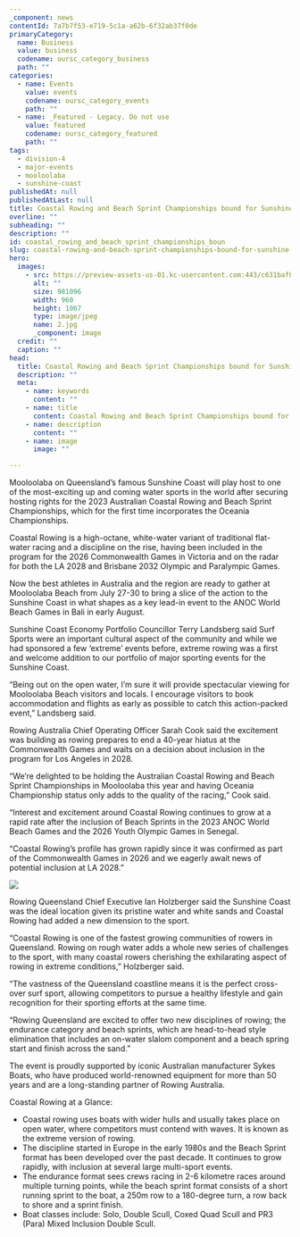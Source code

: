 ```yaml
---
_component: news
contentId: 7a7b7f53-e719-5c1a-a62b-6f32ab37f0de
primaryCategory:
  name: Business
  value: business
  codename: oursc_category_business
  path: ""
categories:
  - name: Events
    value: events
    codename: oursc_category_events
    path: ""
  - name: _Featured - Legacy. Do not use
    value: featured
    codename: oursc_category_featured
    path: ""
tags:
  - division-4
  - major-events
  - mooloolaba
  - sunshine-coast
publishedAt: null
publishedAtLast: null
title: Coastal Rowing and Beach Sprint Championships bound for Sunshine Coast
overline: ""
subheading: ""
description: ""
id: coastal_rowing_and_beach_sprint_championships_boun
slug: coastal-rowing-and-beach-sprint-championships-bound-for-sunshine-coast
hero:
  images:
    - src: https://preview-assets-us-01.kc-usercontent.com:443/c631baf8-1b46-001f-580c-d0001b68b4a8/b6cb60b7-a389-4b71-a30b-1ddb955dfa03/2.jpg
      alt: ""
      size: 981096
      width: 960
      height: 1067
      type: image/jpeg
      name: 2.jpg
      _component: image
  credit: ""
  caption: ""
head:
  title: Coastal Rowing and Beach Sprint Championships bound for Sunshine Coast
  description: ""
  meta:
    - name: keywords
      content: ""
    - name: title
      content: Coastal Rowing and Beach Sprint Championships bound for Sunshine Coast
    - name: description
      content: ""
    - name: image
      image: ""

---
```

Mooloolaba on Queensland’s famous Sunshine Coast will play host to one of the most-exciting up and coming water sports in the world after securing hosting rights for the 2023 Australian Coastal Rowing and Beach Sprint Championships, which for the first time incorporates the Oceania Championships.

Coastal Rowing is a high-octane, white-water variant of traditional flat-water racing and a discipline on the rise, having been included in the program for the 2026 Commonwealth Games in Victoria and on the radar for both the LA 2028 and Brisbane 2032 Olympic and Paralympic Games.

Now the best athletes in Australia and the region are ready to gather at Mooloolaba Beach from July 27-30 to bring a slice of the action to the Sunshine Coast in what shapes as a key lead-in event to the ANOC World Beach Games in Bali in early August.

Sunshine Coast Economy Portfolio Councillor Terry Landsberg said Surf Sports were an important cultural aspect of the community and while we had sponsored a few ‘extreme’ events before, extreme rowing was a first and welcome addition to our portfolio of major sporting events for the Sunshine Coast.

“Being out on the open water, I’m sure it will provide spectacular viewing for Mooloolaba Beach visitors and locals. I encourage visitors to book accommodation and flights as early as possible to catch this action-packed event,” Landsberg said.

Rowing Australia Chief Operating Officer Sarah Cook said the excitement was building as rowing prepares to end a 40-year hiatus at the Commonwealth Games and waits on a decision about inclusion in the program for Los Angeles in 2028.

“We’re delighted to be holding the Australian Coastal Rowing and Beach Sprint Championships in Mooloolaba this year and having Oceania Championship status only adds to the quality of the racing,” Cook said.

“Interest and excitement around Coastal Rowing continues to grow at a rapid rate after the inclusion of Beach Sprints in the 2023 ANOC World Beach Games and the 2026 Youth Olympic Games in Senegal.

“Coastal Rowing’s profile has grown rapidly since it was confirmed as part of the Commonwealth Games in 2026 and we eagerly await news of potential inclusion at LA 2028.”

![](https://preview-assets-us-01.kc-usercontent.com:443/c631baf8-1b46-001f-580c-d0001b68b4a8/3a32ac75-0255-464d-9ecd-1a36db2cc060/3-1024x576.jpg)

Rowing Queensland Chief Executive Ian Holzberger said the Sunshine Coast was the ideal location given its pristine water and white sands and Coastal Rowing had added a new dimension to the sport.

“Coastal Rowing is one of the fastest growing communities of rowers in Queensland. Rowing on rough water adds a whole new series of challenges to the sport, with many coastal rowers cherishing the exhilarating aspect of rowing in extreme conditions,” Holzberger said.

“The vastness of the Queensland coastline means it is the perfect cross-over surf sport, allowing competitors to pursue a healthy lifestyle and gain recognition for their sporting efforts at the same time.

“Rowing Queensland are excited to offer two new disciplines of rowing; the endurance category and beach sprints, which are head-to-head style elimination that includes an on-water slalom component and a beach spring start and finish across the sand.”

The event is proudly supported by iconic Australian manufacturer Sykes Boats, who have produced world-renowned equipment for more than 50 years and are a long-standing partner of Rowing Australia.

Coastal Rowing at a Glance:

*   Coastal rowing uses boats with wider hulls and usually takes place on open water, where competitors must contend with waves. It is known as the extreme version of rowing.
*   The discipline started in Europe in the early 1980s and the Beach Sprint format has been developed over the past decade. It continues to grow rapidly, with inclusion at several large multi-sport events.
*   The endurance format sees crews racing in 2-6 kilometre races around multiple turning points, while the beach sprint format consists of a short running sprint to the boat, a 250m row to a 180-degree turn, a row back to shore and a sprint finish.
*   Boat classes include: Solo, Double Scull, Coxed Quad Scull and PR3 (Para) Mixed Inclusion Double Scull.
